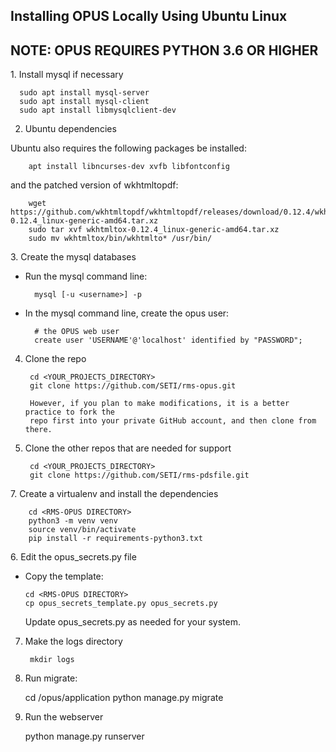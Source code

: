 ## Installing OPUS Locally Using Ubuntu Linux
## NOTE: OPUS REQUIRES PYTHON 3.6 OR HIGHER

1. Install mysql if necessary

      sudo apt install mysql-server
      sudo apt install mysql-client
      sudo apt install libmysqlclient-dev

2. Ubuntu dependencies

  Ubuntu also requires the following packages be installed:

        apt install libncurses-dev xvfb libfontconfig

  and the patched version of wkhtmltopdf:

        wget https://github.com/wkhtmltopdf/wkhtmltopdf/releases/download/0.12.4/wkhtmltox-0.12.4_linux-generic-amd64.tar.xz
        sudo tar xvf wkhtmltox-0.12.4_linux-generic-amd64.tar.xz
        sudo mv wkhtmltox/bin/wkhtmlto* /usr/bin/

3. Create the mysql databases

  - Run the mysql command line:

          mysql [-u <username>] -p

  - In the mysql command line, create the opus user:

          # the OPUS web user
          create user 'USERNAME'@'localhost' identified by "PASSWORD";

4. Clone the repo

        cd <YOUR_PROJECTS_DIRECTORY>
        git clone https://github.com/SETI/rms-opus.git

        However, if you plan to make modifications, it is a better practice to fork the
        repo first into your private GitHub account, and then clone from there.

6. Clone the other repos that are needed for support

        cd <YOUR_PROJECTS_DIRECTORY>
        git clone https://github.com/SETI/rms-pdsfile.git

7. Create a virtualenv and install the dependencies

        cd <RMS-OPUS DIRECTORY>
        python3 -m venv venv
        source venv/bin/activate
        pip install -r requirements-python3.txt

6. Edit the opus_secrets.py file

  - Copy the template:

        cd <RMS-OPUS DIRECTORY>
        cp opus_secrets_template.py opus_secrets.py

    Update opus_secrets.py as needed for your system.

7. Make the logs directory

        mkdir logs

8. Run migrate:

    cd <RMS-OPUS DIRECTORY>/opus/application
    python manage.py migrate

9. Run the webserver

    python manage.py runserver

